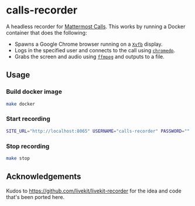 # calls-recorder

A headless recorder for [Mattermost Calls](https://github.com/mattermost/mattermost-plugin-calls).
This works by running a Docker container that does the following:

- Spawns a Google Chrome browser running on a [`Xvfb`](https://www.x.org/releases/X11R7.6/doc/man/man1/Xvfb.1.xhtml) display.
- Logs in the specified user and connects to the call using [`chromedp`](https://github.com/chromedp/chromedp).
- Grabs the screen and audio using [`ffmpeg`](https://ffmpeg.org) and outputs to a file.

## Usage

### Build docker image

```sh
make docker
```

### Start recording

```sh
SITE_URL="http://localhost:8065" USERNAME="calls-recorder" PASSWORD="" TEAM_NAME="calls" CHANNEL_ID="he1kbdi6kjb3fpte7og9z1zsyo" make run
```

### Stop recording

```sh
make stop
```

## Acknowledgements

Kudos to https://github.com/livekit/livekit-recorder for the idea and code that's been ported here.
